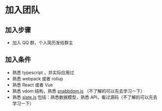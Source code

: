 # 加入团队

## 加入步骤

- 加入 QQ 群，个人简历发给群主

## 加入条件

- 熟悉 typescript ，并实际应用过
- 熟悉 webpack 或者 rollup
- 熟悉 React 或者 Vue
- 熟悉 vdom 结构，熟悉 [snabbdom.js](https://github.com/snabbdom/snabbdom) （不了解的可以先去学习一下）
- 熟悉 [slate.js](https://www.slatejs.org/) 包括：熟悉数据模型，熟悉 API，看过源码（不了解的可以先去学习一下）
